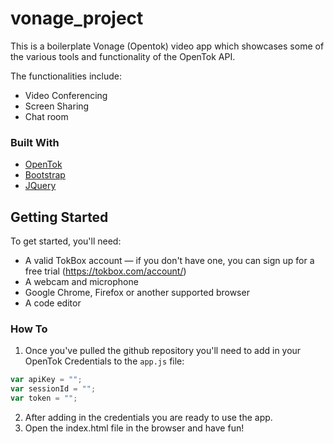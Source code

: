 # vonage_project

This is a boilerplate Vonage (Opentok) video app which showcases some of the various tools and functionality of the OpenTok API.  

The functionalities include:
* Video Conferencing
* Screen Sharing
* Chat room

### Built With
* [OpenTok](https://tokbox.com/developer/guides/)
* [Bootstrap](https://getbootstrap.com)
* [JQuery](https://jquery.com)


<!-- GETTING STARTED -->
## Getting Started

To get started, you'll need:

* A valid TokBox account — if you don't have one, you can sign up for a free trial (https://tokbox.com/account/)
* A webcam and microphone
* Google Chrome, Firefox or another supported browser
* A code editor

### How To

1. Once you've pulled the github repository you'll need to add in your OpenTok Credentials to the `app.js` file:

```javascript
var apiKey = "";
var sessionId = "";
var token = "";
```

2. After adding in the credentials you are ready to use the app.
3. Open the index.html file in the browser and have fun!
